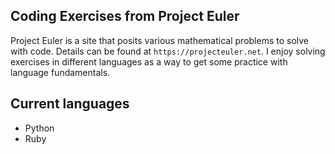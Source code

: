 ## Coding Exercises from Project Euler
Project Euler is a site that posits various mathematical problems to solve with code. Details can be found at `https://projecteuler.net`. I enjoy solving exercises in different languages as a way to get some practice with language fundamentals.

## Current languages
- Python
- Ruby

